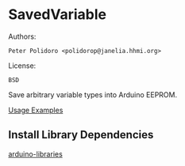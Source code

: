 # SavedVariable

Authors:

    Peter Polidoro <polidorop@janelia.hhmi.org>

License:

    BSD


Save arbitrary variable types into Arduino EEPROM.

[Usage Examples](./examples)

## Install Library Dependencies

[arduino-libraries](https://github.com/janelia-arduino/arduino-libraries)
